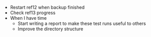 - Restart ref12 when backup finished
- Check ref13 progress
- When I have time
    - Start writing a report to make these test runs useful to others
    - Improve the directory structure
